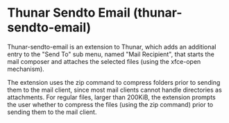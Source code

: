 Thunar Sendto Email (thunar-sendto-email)
=========================================

Thunar-sendto-email is an extension to Thunar, which adds an additional entry to the "Send To" sub menu, named "Mail Recipient", that starts the mail composer and attaches the selected files (using the xfce-open mechanism).

The extension uses the zip command to compress folders prior to sending them to the mail client, since most mail clients cannot handle directories as attachments. For regular files, larger than 200KiB, the extension prompts the user whether to compress the files (using the zip command) prior to sending them to the mail client.
